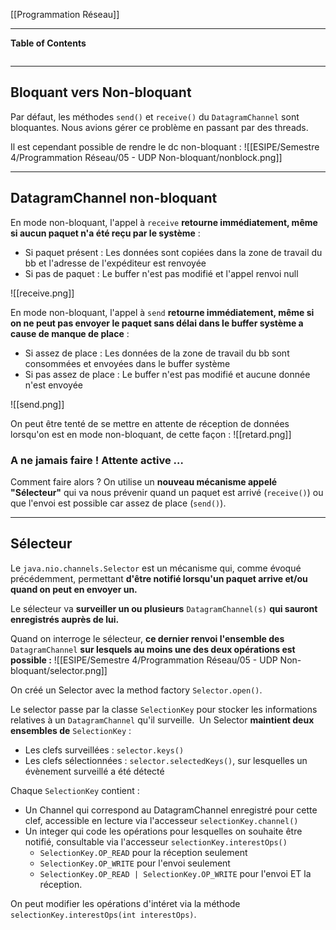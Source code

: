 [[Programmation Réseau]]

****
**Table of Contents**
```table-of-contents
```

****
## Bloquant vers Non-bloquant

Par défaut, les méthodes `send()` et `receive()` du `DatagramChannel` sont bloquantes. Nous avions gérer ce problème en passant par des threads. 

Il est cependant possible de rendre le dc non-bloquant :
![[ESIPE/Semestre 4/Programmation Réseau/05 - UDP Non-bloquant/nonblock.png]]


****
## DatagramChannel non-bloquant

En mode non-bloquant, l'appel à `receive` **retourne immédiatement, même si aucun paquet n'a été reçu par le système** : 
- Si paquet présent : Les données sont copiées dans la zone de travail du bb et l'adresse de l'expéditeur est renvoyée 
- Si pas de paquet : Le buffer n'est pas modifié et l'appel renvoi null

![[receive.png]]


En mode non-bloquant, l'appel à `send` **retourne immédiatement, même si on ne peut pas envoyer le paquet sans délai dans le buffer système a cause de manque de place** : 
- Si assez de place : Les données de la zone de travail du bb sont consommées et envoyées dans le buffer système 
- Si pas assez de place : Le buffer n'est pas modifié et aucune donnée n'est envoyée

![[send.png]]


On peut être tenté de se mettre en attente de réception de données lorsqu'on est en mode non-bloquant, de cette façon :
![[retard.png]]
### A ne jamais faire ! Attente active …

Comment faire alors ? On utilise un **nouveau mécanisme appelé "Sélecteur"** qui va nous prévenir quand un paquet est arrivé (`receive()`) ou que l'envoi est possible car assez de place (`send()`).


****
## Sélecteur

Le `java.nio.channels.Selector` est un mécanisme qui, comme évoqué précédemment, permettant **d'être notifié lorsqu'un paquet arrive et/ou quand on peut en envoyer un.** 

Le sélecteur va **surveiller un ou plusieurs** `DatagramChannel(s)` **qui sauront enregistrés auprès de lui.** 

Quand on interroge le sélecteur, **ce dernier renvoi l'ensemble des** `DatagramChannel` **sur lesquels au moins une des deux opérations est possible :**
![[ESIPE/Semestre 4/Programmation Réseau/05 - UDP Non-bloquant/selector.png]]


On créé un Selector avec la method factory `Selector.open()`.

Le selector passe par la classe `SelectionKey` pour stocker les informations relatives à un `DatagramChannel` qu'il surveille. 
Un Selector **maintient deux ensembles de** `SelectionKey` : 
- Les clefs surveillées : `selector.keys()`
- Les clefs sélectionnées : `selector.selectedKeys()`, sur lesquelles un évènement surveillé a été détecté


Chaque `SelectionKey` contient : 
- Un Channel qui correspond au DatagramChannel enregistré pour cette clef, accessible en lecture via l'accesseur `selectionKey.channel()` 
- Un integer qui code les opérations pour lesquelles on souhaite être notifié, consultable via l'accesseur `selectionKey.interestOps()` 
    - `SelectionKey.OP_READ` pour la réception seulement 
    - `SelectionKey.OP_WRITE` pour l'envoi seulement 
    - `SelectionKey.OP_READ | SelectionKey.OP_WRITE` pour l'envoi ET la réception.

On peut modifier les opérations d'intéret via la méthode `selectionKey.interestOps(int interestOps)`.
